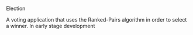 Election

A voting application that uses the Ranked-Pairs algorithm in order to select a
winner. 
In early stage development

